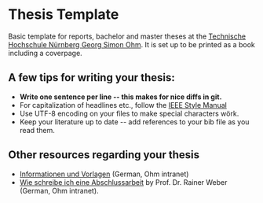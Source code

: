 # Thesis Template

Basic template for reports, bachelor and master theses at the [Technische Hochschule Nürnberg Georg Simon Ohm](https://www.th-nuernberg.de/).
It is set up to be printed as a book including a coverpage.


## A few tips for writing your thesis:

- **Write one sentence per line -- this makes for nice diffs in git.**
- For capitalization of headlines etc., follow the [IEEE Style Manual](https://journals.ieeeauthorcenter.ieee.org/your-role-in-article-production/ieee-editorial-style-manual/)
- Use UTF-8 encoding on your files to make special characters wörk.
- Keep your literature up to date -- add references to your bib file as you read them.

## Other resources regarding your thesis

- [Informationen und Vorlagen](https://intern.ohmportal.de/institutionen/fakultaeten/informatik/studierende/infos-zum-studium/abschlussarbeiten/informationen-und-vorlagen/page.html) (German, Ohm intranet)
- [Wie schreibe ich eine Abschlussarbeit](https://www.in.th-nuernberg.de/Professors/Weber/Abschlussarbeit%20Methodik.pdf) by Prof. Dr. Rainer Weber (German, Ohm intranet).

